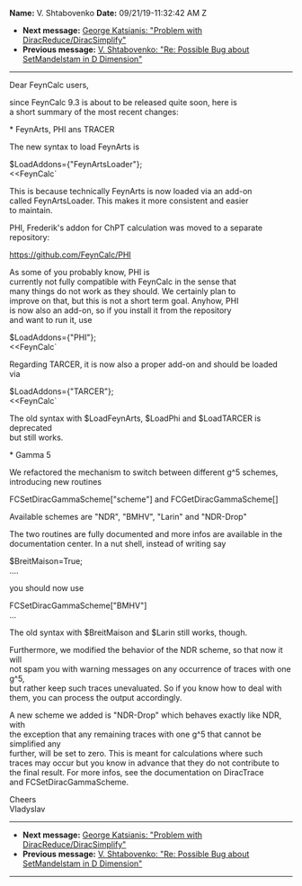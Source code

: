 **Name:** V. Shtabovenko
**Date:** 09/21/19-11:32:42 AM Z

  - **Next message:** [George Katsianis: "Problem with
    DiracReduce/DiracSimplify"](1530.html)
  - **Previous message:** [V. Shtabovenko: "Re: Possible Bug about
    SetMandelstam in D Dimension"](1528.html)

-----

Dear FeynCalc users,  

since FeynCalc 9.3 is about to be released quite soon, here is  
a short summary of the most recent changes:  

\* FeynArts, PHI ans TRACER  

The new syntax to load FeynArts is  

$LoadAddons={"FeynArtsLoader"};  
\<\<FeynCalc\`  

This is because technically FeynArts is now loaded via an add-on  
called FeynArtsLoader. This makes it more consistent and easier  
to maintain.  

PHI, Frederik's addon for ChPT calculation was moved to a separate  
repository:  

https://github.com/FeynCalc/PHI  

As some of you probably know, PHI is  
currently not fully compatible with FeynCalc in the sense that  
many things do not work as they should. We certainly plan to  
improve on that, but this is not a short term goal. Anyhow, PHI  
is now also an add-on, so if you install it from the repository  
and want to run it, use  

$LoadAddons={"PHI"};  
\<\<FeynCalc\`  

Regarding TARCER, it is now also a proper add-on and should be loaded  
via  

$LoadAddons={"TARCER"};  
\<\<FeynCalc\`  

The old syntax with $LoadFeynArts, $LoadPhi and $LoadTARCER is
deprecated  
but still works.  

\* Gamma 5  

We refactored the mechanism to switch between different g^5 schemes,  
introducing new routines  

FCSetDiracGammaScheme["scheme"] and
FCGetDiracGammaScheme[]  

Available schemes are "NDR", "BMHV", "Larin" and "NDR-Drop"  

The two routines are fully documented and more infos are available in
the  
documentation center. In a nut shell, instead of writing say  

$BreitMaison=True;  
....  

you should now use  

FCSetDiracGammaScheme["BMHV"]  
...  

The old syntax with $BreitMaison and $Larin still works, though.  

Furthermore, we modified the behavior of the NDR scheme, so that now it
will  
not spam you with warning messages on any occurrence of traces with one
g^5,  
but rather keep such traces unevaluated. So if you know how to deal
with  
them, you can process the output accordingly.  

A new scheme we added is "NDR-Drop" which behaves exactly like NDR,
with  
the exception that any remaining traces with one g^5 that cannot be  
simplified any  
further, will be set to zero. This is meant for calculations where
such  
traces may occur but you know in advance that they do not contribute
to  
the final result. For more infos, see the documentation on DiracTrace  
and FCSetDiracGammaScheme.  

Cheers  
Vladyslav  

-----

  - **Next message:** [George Katsianis: "Problem with
    DiracReduce/DiracSimplify"](1530.html)
  - **Previous message:** [V. Shtabovenko: "Re: Possible Bug about
    SetMandelstam in D Dimension"](1528.html)

-----

